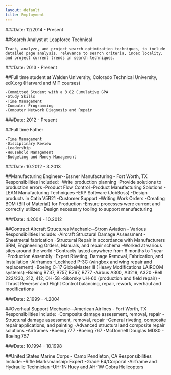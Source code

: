 ```yaml
---
layout: default
title: Employment
---
```


###Date: 12/2014 - Present

##Search Analyst at Leapforce Technical

````
Track, analyze, and project search optimization techniques, to include detailed page analysis, relevance to search criteria, index locality, and project current trends in search techniques.
````

###Date: 2013 - Present

##Full time student at Walden University, Colorado Technical University, edX.org (Harvard and MIT courses) 

    -Committed Student with a 3.82 Cumulative GPA
    -Study Skills
    -Time Management
    -Computer Programming
    -Computer Network Diagnosis and Repair

###Date: 2012 - Present

##Full time Father

    -Time Management
    -Disciplinary Review
    -Leadership
    -Household Management
    -Budgeting and Money Management

###Date: 10.2012 - 3.2013

##Manufacturing Engineer--Essner Manufacturing - Fort Worth, TX
    Responsibilities Included:
        -Write production planning
        -Provide solutions to production errors
        -Product Flow Control
        -Product Manufacturing Solutions
        -LEAN Manufacturing Techniques
        -ERP Software (JobBoss)
        -Design products in Catia V5R21
        -Customer Support
        -Writing Work Orders
        -Creating BOM (Bill of Material) for Production
        -Ensure processes were current and correctly utilized
        -Design necessary tooling to support manufacturing

###Date: 4.2004 - 10.2012

##Contract Aircraft Structures Mechanic--Strom Aviation - Various
    Responsibilities Include:
        -Aircraft Structural Damage Assessment
        -Sheetmetal fabrication
        -Structural Repair in accordance with Manufacturers SRM, Engineering Orders, Manuals, and repair schema
        -Worked at various sites around the world
        -Contracts lasted anywhere from 6 months to 1 year
        -Production Assembly
        -Expert Riveting, Damage Removal, Fabrication, and Installation
            -Airframes
                -Lockheed P-3C (wingbox and wing repair and replacement)
                -Boeing C-17 GlobeMaster III (Heavy Modifications LAIRCOM systems)
                -Boeing B737, B757, B767, B777
                -Airbus A300, A3219, A320
                -Bell 222/230, 212, 412, OH-58
                -Sikorsky UH-60 (production and field repair)
                -Thrust Reverser and Flight Control balancing, repair, rework, overhaul and modifications

###Date: 2.1999 - 4.2004

##Overhaul Support Mechanic--American Airlines - Fort Worth, TX
    Responsibilities Include:
        -Composite damage assessment, removal, repair
        -Structural damage assessment, removal, repair
        -General riveting, composite repair applications, and painting
        -Advanced structural and composite repair solutions
        -Airframes
            -Boeing 777
            -Boeing 767
            -McDonnell Douglas MD80
            -Boeing 757

###Date: 10.1994 - 10.1998

##United States Marine Corps - Camp Pendleton, CA
    Responsibilities Include:
        -Rifle Marksmanship: Expert
        -Grade E4/Corporal
        -Airframe and Hydraulic Technician
            -UH-1N Huey and AH-1W Cobra Helicopters


